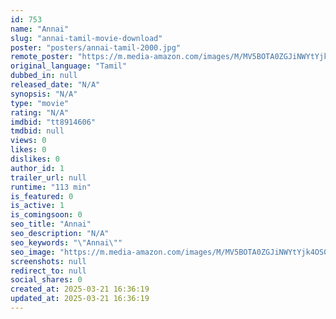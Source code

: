 ```yaml
---
id: 753
name: "Annai"
slug: "annai-tamil-movie-download"
poster: "posters/annai-tamil-2000.jpg"
remote_poster: "https://m.media-amazon.com/images/M/MV5BOTA0ZGJiNWYtYjk4OS00Y2U3LTg4Y2MtYmExYWM4NDI2NTVkXkEyXkFqcGdeQXVyMjA4OTI5NDQ@._V1_SX300.jpg"
original_language: "Tamil"
dubbed_in: null
released_date: "N/A"
synopsis: "N/A"
type: "movie"
rating: "N/A"
imdbid: "tt8914606"
tmdbid: null
views: 0
likes: 0
dislikes: 0
author_id: 1
trailer_url: null
runtime: "113 min"
is_featured: 0
is_active: 1
is_comingsoon: 0
seo_title: "Annai"
seo_description: "N/A"
seo_keywords: "\"Annai\""
seo_image: "https://m.media-amazon.com/images/M/MV5BOTA0ZGJiNWYtYjk4OS00Y2U3LTg4Y2MtYmExYWM4NDI2NTVkXkEyXkFqcGdeQXVyMjA4OTI5NDQ@._V1_SX300.jpg"
screenshots: null
redirect_to: null
social_shares: 0
created_at: 2025-03-21 16:36:19
updated_at: 2025-03-21 16:36:19
---
```


